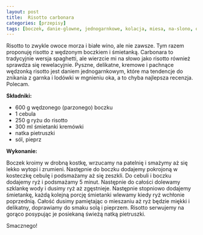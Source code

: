 ```yaml
---
layout: post
title:  Risotto carbonara
categories: [przepisy]
tags: [boczek, danie-glowne, jednogarnkowe, kolacja, miesa, na-slono, obiad, risotto]
---
```

Risotto to zwykle owoce morza i białe wino, ale nie zawsze. Tym razem proponuję risotto z wędzonym boczkiem i śmietanką. Carbonara to tradycyjnie wersja spaghetti, ale wierzcie mi na słowo jako risotto również sprawdza się rewelacyjnie. Pyszne, delikatne, kremowe i pachnące wędzonką risotto jest daniem jednogarnkowym, które ma tendencje do znikania z garnka i lodówki w mgnieniu oka, a to chyba najlepsza recenzja. Polecam.

**Składniki:**
* 600 g wędzonego (parzonego) boczku
* 1 cebula
* 250 g ryżu do risotto
* 300 ml śmietanki kremówki
* natka pietruszki
* sól, pieprz

**Wykonanie:**

Boczek kroimy w drobną kostkę, wrzucamy na patelnię i smażymy aż się lekko wytopi i zrumieni. Następnie do boczku dodajemy pokrojoną w kosteczkę cebulę i podsmażamy aż się zeszkli. Do cebuli i boczku dodajemy ryż i podsmażamy 5 minut. Następnie do całości dolewamy szklankę wody i dusimy ryż aż zgęstnieje. Następnie stopniowo dodajemy śmietankę, każdą kolejną porcję śmietanki wlewamy kiedy ryż wchłonie poprzednią. Całość dusimy pamiętając o mieszaniu aż ryż będzie miękki i delikatny, doprawiamy do smaku solą i pieprzem. Risotto serwujemy na gorąco posypując je posiekaną świeżą natką pietruszki.

Smacznego!
    